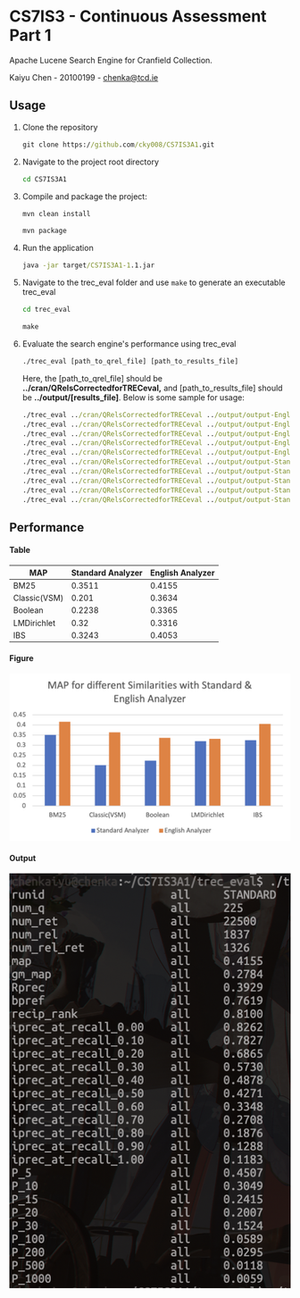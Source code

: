 # CS7IS3 - Continuous Assessment Part 1

Apache Lucene Search Engine for Cranfield Collection.

Kaiyu Chen - 20100199 - chenka@tcd.ie

## Usage

1. Clone the repository

   ```cmd
   git clone https://github.com/cky008/CS7IS3A1.git
   ```

2. Navigate to the project root directory

   ```cmd
   cd CS7IS3A1
   ```

3. Compile and package the project:

   ```cmd
   mvn clean install
   ```
   ```cmd
   mvn package
   ```

4. Run the application

   ```cmd
   java -jar target/CS7IS3A1-1.1.jar
   ```

5. Navigate to the trec_eval folder and use `make` to generate an executable trec_eval

   ```cmd
   cd trec_eval
   ```
   ```cmd
   make
   ```

6. Evaluate the search engine's performance using trec_eval

   ```cmd
   ./trec_eval [path_to_qrel_file] [path_to_results_file]
   ```

   Here, the [path_to_qrel_file] should be **../cran/QRelsCorrectedforTRECeval,** and [path_to_results_file] should be **../output/[results_file]**. Below is some sample for usage:

   ```cmd
   ./trec_eval ../cran/QRelsCorrectedforTRECeval ../output/output-EnglishAnalyzer–BM25.txt
   ./trec_eval ../cran/QRelsCorrectedforTRECeval ../output/output-EnglishAnalyzer–Boolean.txt
   ./trec_eval ../cran/QRelsCorrectedforTRECeval ../output/output-EnglishAnalyzer–Classic.txt
   ./trec_eval ../cran/QRelsCorrectedforTRECeval ../output/output-EnglishAnalyzer–IBS.txt
   ./trec_eval ../cran/QRelsCorrectedforTRECeval ../output/output-EnglishAnalyzer–LMDirichlet.txt
   ./trec_eval ../cran/QRelsCorrectedforTRECeval ../output/output-StandardAnalyzer–BM25.txt
   ./trec_eval ../cran/QRelsCorrectedforTRECeval ../output/output-StandardAnalyzer–Boolean.txt
   ./trec_eval ../cran/QRelsCorrectedforTRECeval ../output/output-StandardAnalyzer–Classic.txt
   ./trec_eval ../cran/QRelsCorrectedforTRECeval ../output/output-StandardAnalyzer–IBS.txt
   ./trec_eval ../cran/QRelsCorrectedforTRECeval ../output/output-StandardAnalyzer–LMDirichlet.txt
   ```

## Performance

#### Table

| MAP          | Standard Analyzer | English Analyzer |
| ------------ | ----------------- | ---------------- |
| BM25         | 0.3511            | 0.4155           |
| Classic(VSM) | 0.201             | 0.3634           |
| Boolean      | 0.2238            | 0.3365           |
| LMDirichlet  | 0.32              | 0.3316           |
| IBS          | 0.3243            | 0.4053           |

#### Figure

![MAP for different Similarities with Standard & English Analyzer](./assets/CleanShot%202023-10-22%20at%2004.48.01.png)

#### Output

![Output Example](./assets/CleanShot%202023-10-22%20at%2004.58.46@2x.png)